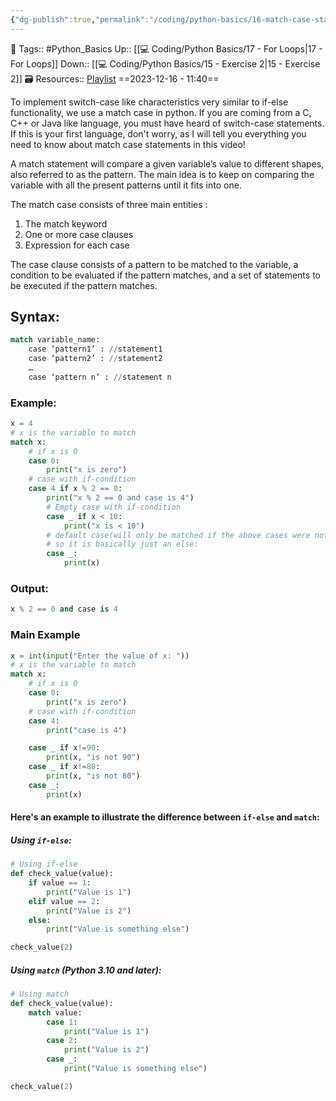 ```yaml
---
{"dg-publish":true,"permalink":"/coding/python-basics/16-match-case-statements/","dgPassFrontmatter":true,"noteIcon":"3","created":"2023-12-16T11:40:24.432+05:30","updated":"2023-12-23T13:37:30.406+05:30"}
---
```


🧶 Tags:: #Python_Basics 
Up:: [[💻 Coding/Python Basics/17 - For Loops\|17 - For Loops]]
Down:: [[💻 Coding/Python Basics/15 - Exercise 2\|15 - Exercise 2]]
🗃 Resources:: [Playlist](https://www.youtube.com/playlist?list=PLu0W_9lII9agwh1XjRt242xIpHhPT2llg)
==2023-12-16 - 11:40==

To implement switch-case like characteristics very similar to if-else functionality, we use a match case in python. If you are coming from a C, C++ or Java like language, you must have heard of switch-case statements. If this is your first language, don't worry, as I will tell you everything you need to know about match case statements in this video!

A match statement will compare a given variable’s value to different shapes, also referred to as the pattern. The main idea is to keep on comparing the variable with all the present patterns until it fits into one.

The match case consists of three main entities :
1. The match keyword
2. One or more case clauses
3. Expression for each case

The case clause consists of a pattern to be matched to the variable, a condition to be evaluated if the pattern matches, and a set of statements to be executed if the pattern matches.

## Syntax:
```python
match variable_name:
	case ‘pattern1’ : //statement1
	case ‘pattern2’ : //statement2
	…
	case ‘pattern n’ : //statement n
```

### Example:
```python
x = 4
# x is the variable to match
match x:
	# if x is 0
	case 0:
		print("x is zero")
	# case with if-condition
	case 4 if x % 2 == 0:
		print("x % 2 == 0 and case is 4")
		# Empty case with if-condition
		case _ if x < 10:
			print("x is < 10")
		# default case(will only be matched if the above cases were not matched)
		# so it is basically just an else:
		case _:
			print(x)
```
### Output:

```python
x % 2 == 0 and case is 4
```

### Main Example
```python
x = int(input("Enter the value of x: "))
# x is the variable to match
match x:
    # if x is 0
    case 0:
        print("x is zero")
    # case with if-condition
    case 4:
        print("case is 4")

    case _ if x!=90:
        print(x, "is not 90")
    case _ if x!=80:
        print(x, "is not 80")
    case _:
        print(x)
```

#### Here's an example to illustrate the difference between `if-else` and `match`:
##### Using `if-else`:
```python
# Using if-else
def check_value(value):
    if value == 1:
        print("Value is 1")
    elif value == 2:
        print("Value is 2")
    else:
        print("Value is something else")

check_value(2)
```

##### Using `match` (Python 3.10 and later):
```python
# Using match
def check_value(value):
    match value:
        case 1:
            print("Value is 1")
        case 2:
            print("Value is 2")
        case _:
            print("Value is something else")

check_value(2)
```